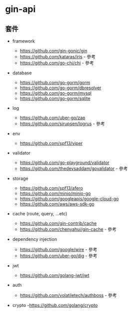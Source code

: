 # gin-api

## 套件

- framework
    - https://github.com/gin-gonic/gin
    - https://github.com/kataras/iris - 參考
    - https://github.com/go-chi/chi - 參考

- database
    - https://github.com/go-gorm/gorm
    - https://github.com/go-gorm/dbresolver
    - https://github.com/go-gorm/mysql
    - https://github.com/go-gorm/sqlite

- log
    - https://github.com/uber-go/zap
    - https://github.com/sirupsen/logrus - 參考

- env
    - https://github.com/spf13/viper

- validator
    - https://github.com/go-playground/validator
    - https://github.com/thedevsaddam/govalidator - 參考

- storage
    - https://github.com/spf13/afero
    - https://github.com/minio/minio-go
    - https://github.com/googleapis/google-cloud-go
    - https://github.com/aws/aws-sdk-go

- cache (route, query, ...etc)
    - https://github.com/gin-contrib/cache
    - https://github.com/chenyahui/gin-cache - 參考

- dependency injection
    - https://github.com/google/wire - 參考
    - https://github.com/uber-go/dig - 參考

- jwt
    - https://github.com/golang-jwt/jwt

- auth
    - https://github.com/volatiletech/authboss - 參考

- crypto
    -https://github.com/golang/crypto